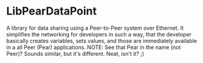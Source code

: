 # LibPearDataPoint
A library for data sharing using a Peer-to-Peer system over Ethernet. It simplifies the networking for developers in such a way, that the developer basically creates variables, sets values, and those are immediately available in a all Peer (Pear) applications. NOTE: See that Pear in the name (not Peer)? Sounds similar, but it's different. Neat, isn't it? ;)
